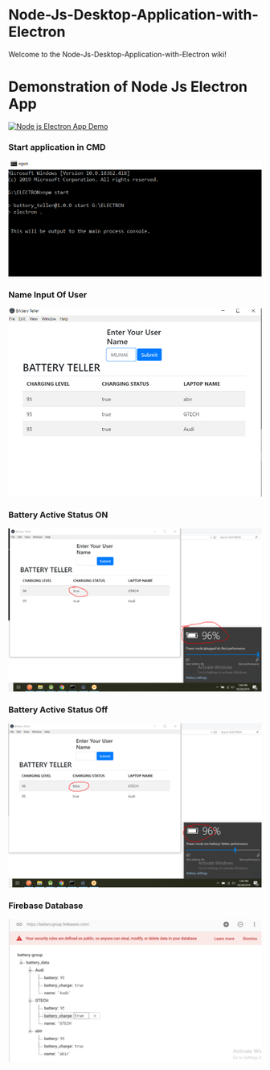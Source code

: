 # Node-Js-Desktop-Application-with-Electron
Welcome to the Node-Js-Desktop-Application-with-Electron wiki!

# Demonstration of Node Js Electron App
[![Node js Electron App Demo](https://img.youtube.com/vi/X-zd2aG19x0/0.jpg)](https://www.youtube.com/watch?v=X-zd2aG19x0)

### Start application in CMD

![](https://github.com/Muhaiminur/Node-Js-Desktop-Application-with-Electron/blob/master/DOCUMENTATION/START%20ELECTRON%20APP.PNG)

### Name Input Of User

![](https://github.com/Muhaiminur/Node-Js-Desktop-Application-with-Electron/blob/master/DOCUMENTATION/NAME%20INPUT.PNG)

### Battery Active Status ON

![](https://github.com/Muhaiminur/Node-Js-Desktop-Application-with-Electron/blob/master/DOCUMENTATION/BATTERY%20ACTIVE.PNG)

### Battery Active Status Off

![](https://github.com/Muhaiminur/Node-Js-Desktop-Application-with-Electron/blob/master/DOCUMENTATION/BATTERY%20INACTIVE.PNG)

### Firebase Database

![](https://github.com/Muhaiminur/Node-Js-Desktop-Application-with-Electron/blob/master/DOCUMENTATION/FIREBASE%20DATABASE.PNG)
